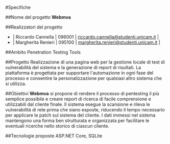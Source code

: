 #Specifiche


##Nome del progetto
**Webmva**


##Realizzatori del progetto
*  | Riccardo Cannella  | 096001 |  riccardo.cannella@studenti.unicam.it  |
*  | Margherita Renieri | 095100 |  margherita.renieri@studenti.unicam.it |


##Ambito
Penetration Testing Tools


##Progetto
Realizzazione di una pagina web per la gestione locale di test di vulnerabilità del sistema e la generazione di report di risultati.
La piattaforma è progettata per supportare l'automazione in ogni fase del processo e consentire la personalizzazione per qualsiasi altro sistema che si utilizza.


##Obiettivi 
**Webmva** si propone di rendere il processo di pentesting il più semplice possibile e creare report di ricerca di facile comprensione e utilizzabili dal cliente finale. 
Il sistema esegue la scansione e rileva le vulnerabilità di rete prima che siano esposte, riducendo il tempo necessario per applicare le patch sul sistema del cliente.
I dati immessi nel sistema mantengono una forma ben strutturata e organizzata per facilitare le eventuali ricerche nello storico di ciascun cliente. 


##Tecnologie proposte
ASP.NET Core, SQLite


